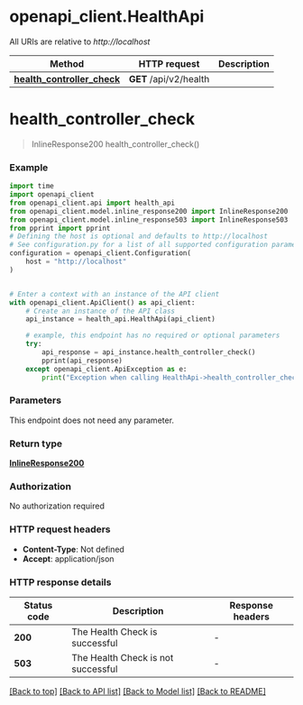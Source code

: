 # openapi_client.HealthApi

All URIs are relative to *http://localhost*

Method | HTTP request | Description
------------- | ------------- | -------------
[**health_controller_check**](HealthApi.md#health_controller_check) | **GET** /api/v2/health | 


# **health_controller_check**
> InlineResponse200 health_controller_check()



### Example


```python
import time
import openapi_client
from openapi_client.api import health_api
from openapi_client.model.inline_response200 import InlineResponse200
from openapi_client.model.inline_response503 import InlineResponse503
from pprint import pprint
# Defining the host is optional and defaults to http://localhost
# See configuration.py for a list of all supported configuration parameters.
configuration = openapi_client.Configuration(
    host = "http://localhost"
)


# Enter a context with an instance of the API client
with openapi_client.ApiClient() as api_client:
    # Create an instance of the API class
    api_instance = health_api.HealthApi(api_client)

    # example, this endpoint has no required or optional parameters
    try:
        api_response = api_instance.health_controller_check()
        pprint(api_response)
    except openapi_client.ApiException as e:
        print("Exception when calling HealthApi->health_controller_check: %s\n" % e)
```


### Parameters
This endpoint does not need any parameter.

### Return type

[**InlineResponse200**](InlineResponse200.md)

### Authorization

No authorization required

### HTTP request headers

 - **Content-Type**: Not defined
 - **Accept**: application/json


### HTTP response details

| Status code | Description | Response headers |
|-------------|-------------|------------------|
**200** | The Health Check is successful |  -  |
**503** | The Health Check is not successful |  -  |

[[Back to top]](#) [[Back to API list]](../README.md#documentation-for-api-endpoints) [[Back to Model list]](../README.md#documentation-for-models) [[Back to README]](../README.md)

